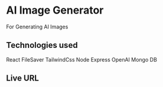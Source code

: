 # AI Image Generator

For Generating AI Images

## Technologies used

React
FileSaver
TailwindCss
Node
Express
OpenAI
Mongo DB

## Live URL
